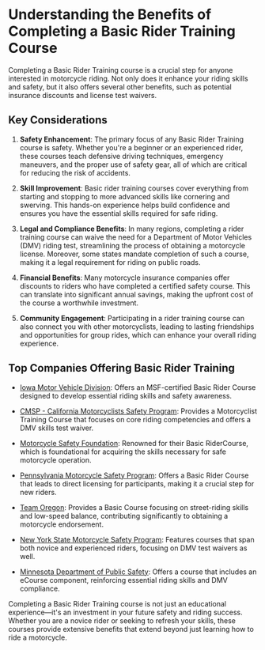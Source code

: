 # Understanding the Benefits of Completing a Basic Rider Training Course

Completing a Basic Rider Training course is a crucial step for anyone interested in motorcycle riding. Not only does it enhance your riding skills and safety, but it also offers several other benefits, such as potential insurance discounts and license test waivers.

## Key Considerations

1. **Safety Enhancement**: The primary focus of any Basic Rider Training course is safety. Whether you're a beginner or an experienced rider, these courses teach defensive driving techniques, emergency maneuvers, and the proper use of safety gear, all of which are critical for reducing the risk of accidents.

2. **Skill Improvement**: Basic rider training courses cover everything from starting and stopping to more advanced skills like cornering and swerving. This hands-on experience helps build confidence and ensures you have the essential skills required for safe riding.

3. **Legal and Compliance Benefits**: In many regions, completing a rider training course can waive the need for a Department of Motor Vehicles (DMV) riding test, streamlining the process of obtaining a motorcycle license. Moreover, some states mandate completion of such a course, making it a legal requirement for riding on public roads.

4. **Financial Benefits**: Many motorcycle insurance companies offer discounts to riders who have completed a certified safety course. This can translate into significant annual savings, making the upfront cost of the course a worthwhile investment.

5. **Community Engagement**: Participating in a rider training course can also connect you with other motorcyclists, leading to lasting friendships and opportunities for group rides, which can enhance your overall riding experience.

## Top Companies Offering Basic Rider Training

- [Iowa Motor Vehicle Division](/dir/iowa_motor_vehicle_division): Offers an MSF-certified Basic Rider Course designed to develop essential riding skills and safety awareness.

- [CMSP - California Motorcyclists Safety Program](/dir/cmsp_-_california_motorcyclists_safety_program): Provides a Motorcyclist Training Course that focuses on core riding competencies and offers a DMV skills test waiver.

- [Motorcycle Safety Foundation](/dir/motorcycle_safety_foundation): Renowned for their Basic RiderCourse, which is foundational for acquiring the skills necessary for safe motorcycle operation.

- [Pennsylvania Motorcycle Safety Program](/dir/pennsylvania_motorcycle_safety_program): Offers a Basic Rider Course that leads to direct licensing for participants, making it a crucial step for new riders.

- [Team Oregon](/dir/team_oregon): Provides a Basic Course focusing on street-riding skills and low-speed balance, contributing significantly to obtaining a motorcycle endorsement.

- [New York State Motorcycle Safety Program](/dir/new_york_state_motorcycle_safety_program): Features courses that span both novice and experienced riders, focusing on DMV test waivers as well.

- [Minnesota Department of Public Safety](/dir/minnesota_department_of_public_safety): Offers a course that includes an eCourse component, reinforcing essential riding skills and DMV compliance.

Completing a Basic Rider Training course is not just an educational experience—it's an investment in your future safety and riding success. Whether you are a novice rider or seeking to refresh your skills, these courses provide extensive benefits that extend beyond just learning how to ride a motorcycle.